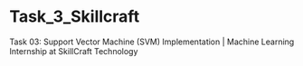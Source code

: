 # Task_3_Skillcraft
Task 03: Support Vector Machine (SVM) Implementation | Machine Learning Internship at SkillCraft Technology
